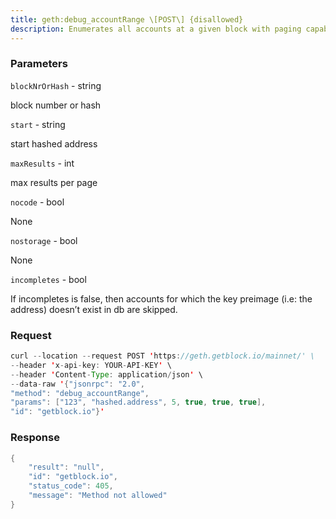 ```yaml
---
title: geth:debug_accountRange \[POST\] {disallowed}
description: Enumerates all accounts at a given block with paging capability.maxResults are returned in the page and the items have keys that comeafter the start key (hashed address).If incompletes is false, then accounts for which the key preimage (i.ethe address) doesn’t exist in db are skipped. NB geth by default doesnot store preimages.
---
```


### Parameters


`blockNrOrHash` - string

block number or hash

`start` - string

start hashed address

`maxResults` - int

max results per page

`nocode` - bool

None

`nostorage` - bool

None

`incompletes` - bool

If incompletes is false, then accounts for which the key preimage (i.e:
the address) doesn’t exist in db are skipped.

### Request

``` java
curl --location --request POST 'https://geth.getblock.io/mainnet/' \
--header 'x-api-key: YOUR-API-KEY' \
--header 'Content-Type: application/json' \
--data-raw '{"jsonrpc": "2.0",
"method": "debug_accountRange",
"params": ["123", "hashed.address", 5, true, true, true],
"id": "getblock.io"}'
```

###  Response

``` java
{
    "result": "null",
    "id": "getblock.io",
    "status_code": 405,
    "message": "Method not allowed"
}
```

